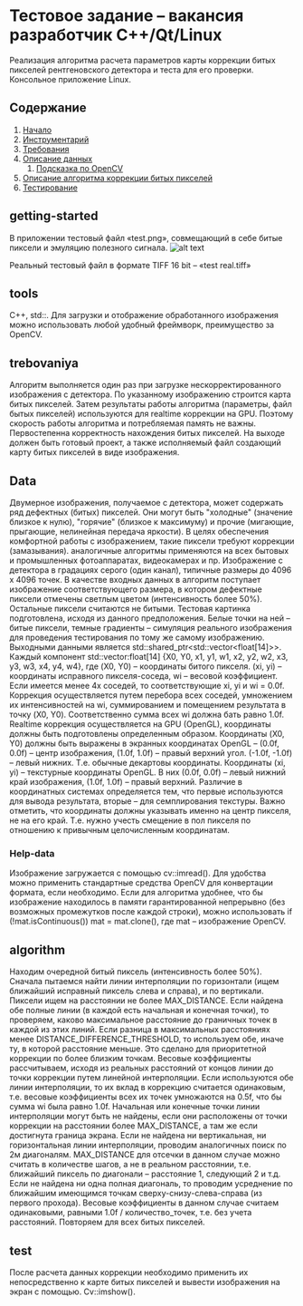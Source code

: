 # Тестовое задание – вакансия разработчик C++/Qt/Linux

Реализация алгоритма расчета параметров карты коррекции битых пикселей рентгеновского детектора и теста для его проверки. Консольное приложение Linux.


## Содержание
1. [Начало](#getting-started)
2. [Инструментарий](#tools)
3. [Требования](#trebovaniya)
4. [Описание данных](#Data)
   1. [Подсказка по OpenCV](#Help-data)
5. [Описание алгоритма коррекции битых пикселей](#algorithm)
6. [Тестирование](#test)

## getting-started
В приложении тестовый файл «test.png», совмещающий в себе битые пиксели и эмуляцию полезного сигнала.
![alt text][logo]

[logo]:https://i.imgur.com/PNvQs9j.png "View in the Editor"
Реальный тестовый файл в формате TIFF 16 bit – «test real.tiff»

## tools
C++, std::. Для загрузки и отображение обработанного изображения можно использовать любой удобный фреймворк, преимущество за OpenCV.

## trebovaniya

Алгоритм выполняется один раз при загрузке нескорректированного изображения с детектора.
По указанному изображению строится карта битых пикселей.
Затем результаты работы алгоритма (параметры, файл бытых пикселей) используются для realtime коррекции на GPU. Поэтому скорость работы алгоритма и потребляемая память не важны. Первостепенна корректность нахождения битых пикселей.
На выходе должен быть готовый проект, а также исполняемый файл создающий карту битых пикселей в виде изображения.


## Data

Двумерное изображения, получаемое с детектора, может содержать ряд дефектных (битых) пикселей. Они могут быть "холодные" (значение близкое к нулю), "горячие" (близкое к максимуму) и прочие (мигающие, прыгающие, нелинейная передача яркости).
В целях обеспечения комфортной работы с изображением, такие пиксели требуют коррекции (замазывания). аналогичные алгоритмы применяются на всех бытовых и промышленных фотоаппаратах, видеокамерах и пр.
Изображение с детектора в градациях серого (один канал), типичные размеры до 4096 х 4096 точек. В качестве входных данных в алгоритм поступает изображение соответствующего размера, в котором дефектные пиксели отмечены светлым цветом (интенсивность более 50%). Остальные пиксели считаются не битыми. Тестовая картинка подготовлена, исходя из данного предположения. Белые точки на ней – битые пиксели, темные градиенты – симуляция реального изображения для проведения тестирования по тому же самому изображению.
Выходными данными является std::shared_ptr<std::vector<float[14]>>. Каждый компонент std::vector:float[14] {X0, Y0, x1, y1, w1, x2, y2, w2, x3, y3, w3, x4, y4, w4},
где (X0, Y0) – координаты битого пикселя. (xi, yi) – координаты исправного пикселя-соседа, wi – весовой коэффициент. Если имеется менее 4х соседей, то соответствующие xi, yi и wi = 0.0f.
Коррекция осуществляется путем перебора всех соседей, умножением их интенсивностей на wi, суммированием и помещением результата в точку (X0, Y0). Соответственно сумма всех wi должна бать равно 1.0f.
Realtime коррекция осуществляется на GPU (OpenGL), координаты должны быть подготовлены определенным образом. Координаты (X0, Y0) должны быть выражены в экранных координатах OpenGL – (0.0f, 0.0f) – центр изображения, (1.0f, 1.0f) – правый верхний угол. (-1.0f, -1.0f) – левый нижних. Т.е. обычные декартовы координаты. Координаты (xi, yi) – текстурные координаты OpenGL. В них (0.0f, 0.0f) – левый нижний край изображения, (1.0f, 1.0f) – правый верхний. Различие в координатных системах определяется тем, что первые используются для вывода результата, вторые – для семплирования текстуры. Важно отметить, что координаты должны указывать именно на центр пикселя, не на его край. Т.е. нужно учесть смещение в пол пикселя по отношению к привычным целочисленным координатам.

### Help-data

Изображение загружается с помощью cv::imread(). Для удобства можно применить стандартные средства OpenCV для конвертации формата, если необходимо. Если для алгоритма удобнее, что бы изображение находилось в памяти гарантированной непрерывно (без возможных промежутков после каждой строки), можно использовать if (!mat.isContinuous()) mat = mat.clone(), где mat – изображение OpenCV.


## algorithm
Находим очередной битый пиксель (интенсивность более 50%).
Сначала пытаемся найти линии интерполяции по горизонтали (ищем ближайший исправный пиксель слева и справа), и по вертикали. Пиксели ищем на расстоянии не более MAX_DISTANCE.
Если найдена обе полные линии (в каждой есть начальная и конечная точки), то проверяем, каково максимальное расстояние до граничных точек в каждой из этих линий. Если разница в максимальных расстояниях менее DISTANCE_DIFFERENCE_THRESHOLD, то используем обе, иначе ту, в которой расстояние меньше. Это сделано для приоритетной коррекции по более близким точкам.
Весовые коэффициенты рассчитываем, исходя из реальных расстояний от концов линии до точки коррекции путем линейной интерполяции. Если используются обе линии интерполяции, то их вклад в коррекцию считается одинаковым, т.е. весовые коэффициенты всех их точек умножаются на 0.5f, что бы сумма wi была равно 1.0f.
Начальная или конечные точки линии интерполяции могут быть не найдены, если они расположены от точки коррекции на расстоянии более MAX_DISTANCE, а там же если достигнута граница экрана.
Если не найдена ни вертикальная, ни горизонтальная линии интерполяции, проводим аналогичных поиск по 2м диагоналям. MAX_DISTANCE для отсечки в данном случае можно считать в количестве шагов, а не в реальном расстоянии, т.е. ближайший пиксель по диагонали – расстояние 1, следующий 2 и т.д.
Если не найдена ни одна полная диагональ, то проводим усреднение по ближайшим имеющимся точкам сверху-снизу-слева-справа (из первого прохода). Весовые коэффициенты в данном случае считаем одинаковыми, равными 1.0f / количество_точек, т.е. без учета расстояний.
Повторяем для всех битых пикселей.


## test

После расчета данных коррекции необходимо применить их непосредственно к карте битых пикселей и вывести изображения на экран с помощью. Cv::imshow().

